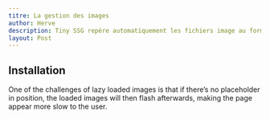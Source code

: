 ```yaml
---
titre: La gestion des images
author: Herve
description: Tiny SSG repère automatiquement les fichiers image au format jpg et png. Il sait les redimensionner et pré-calculer les rendus pour le lazy loading
layout: Post
---
```


## Installation

One of the challenges of lazy loaded images is that if there’s no placeholder in position, the loaded images will then flash afterwards, making the page appear more slow to the user.


